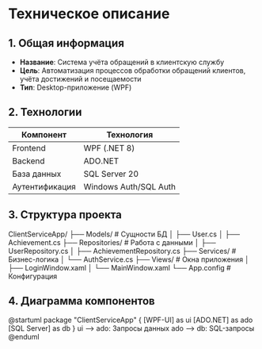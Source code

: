 # Техническое описание

## 1. Общая информация
- **Название**: Система учёта обращений в клиентскую службу  
- **Цель**: Автоматизация процессов обработки обращений клиентов, учёта достижений и посещаемости  
- **Тип**: Desktop-приложение (WPF)  

## 2. Технологии
| Компонент       | Технология               |
|-----------------|--------------------------|
| Frontend        | WPF (.NET 8)             |
| Backend         | ADO.NET                  |
| База данных     | SQL Server 20            |
| Аутентификация | Windows Auth/SQL Auth    |

## 3. Структура проекта
ClientServiceApp/
├── Models/ # Сущности БД
│ ├── User.cs
│ ├── Achievement.cs
├── Repositories/ # Работа с данными
│ ├── UserRepository.cs
│ ├── AchievementRepository.cs
├── Services/ # Бизнес-логика
│ └── AuthService.cs
├── Views/ # Окна приложения
│ ├── LoginWindow.xaml
│ └── MainWindow.xaml
└── App.config # Конфигурация


## 4. Диаграмма компонентов
@startuml
package "ClientServiceApp" {
  [WPF-UI] as ui
  [ADO.NET] as ado
  [SQL Server] as db
}
ui --> ado: Запросы данных
ado --> db: SQL-запросы
@enduml

